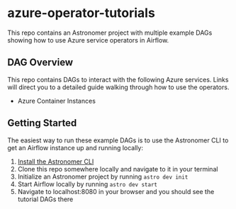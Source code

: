 # azure-operator-tutorials
This repo contains an Astronomer project with multiple example DAGs showing how to use Azure service operators in Airflow.

## DAG Overview
This repo contains DAGs to interact with the following Azure services. Links will direct you to a detailed guide walking through how to use the operators.

 - Azure Container Instances


## Getting Started
The easiest way to run these example DAGs is to use the Astronomer CLI to get an Airflow instance up and running locally:

 1. [Install the Astronomer CLI](https://www.astronomer.io/docs/cloud/stable/develop/cli-quickstart)
 2. Clone this repo somewhere locally and navigate to it in your terminal
 3. Initialize an Astronomer project by running `astro dev init`
 4. Start Airflow locally by running `astro dev start`
 5. Navigate to localhost:8080 in your browser and you should see the tutorial DAGs there
